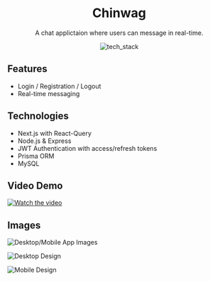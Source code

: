 <div align="center">
<h1>Chinwag</h1>
<p>A chat applictaion where users can message in real-time.</p>

![tech_stack](https://user-images.githubusercontent.com/59027997/134377330-4dbb7747-e9cb-4f36-8047-738ce6703a27.png)

</div>
<div>
<h2>Features</h2>
<ul>
  <li>Login / Registration / Logout</li>
  <li>Real-time messaging</li>
</ul>
</div>

<div>
<h2>Technologies</h2>
<ul>
  <li>Next.js with React-Query</li>
  <li>Node.js & Express</li>
  <li>JWT Authentication with access/refresh tokens</li>
  <li>Prisma ORM</li>
  <li>MySQL</li>
</ul>
</div>

<h2>Video Demo</h2>

[![Watch the video](https://user-images.githubusercontent.com/59027997/184316677-d14e579b-03b2-4234-89e9-1f0b3ae18ef5.png)](https://user-images.githubusercontent.com/59027997/184316414-fec2b62a-0c07-4b56-84ce-e6123942eaf3.mp4)
</div>

<h2>Images</h2>

![Desktop/Mobile App Images](https://user-images.githubusercontent.com/59027997/184316990-61f0458b-ccd2-465e-bc0d-8ec30732f8f8.png)

![Desktop Design](https://user-images.githubusercontent.com/59027997/184318271-5774357a-5839-4b9d-b799-b6ea87c4f0a3.png)

![Mobile Design](https://user-images.githubusercontent.com/59027997/184318225-369cb779-f1bc-4033-a313-fe0302adfdbb.png)

</div>
